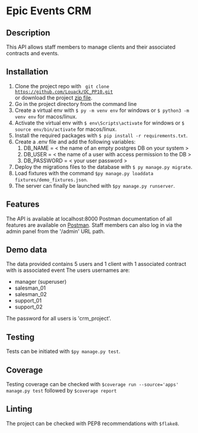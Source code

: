 # Epic Events CRM

## Description

This API allows staff members to manage clients and their associated contracts and events.

## Installation

1. Clone the project repo with <code> git clone https://github.com/Louack/OC_PP10.git </code> or download the project [zip file](https://github.com/Louack/OC_PP12/archive/refs/heads/master.zip).
2. Go in the project directory from the command line
3. Create a virtual env with `$ py -m venv env` for windows or `$ python3 -m venv env` for macos/linux.
4. Activate the virtual env with `$ env\Scripts\activate` for windows or `$ source env/bin/activate` for macos/linux.
5. Install the required packages with `$ pip install -r requirements.txt`.
6. Create a .env file and add the following variables:
   1. DB_NAME = < the name of an empty postgres DB on your system >
   2. DB_USER = < the name of a user with access permission to the DB >
   3. DB_PASSWORD = < your user password >
7. Deploy the migrations files to the database with `$ py manage.py migrate`.
8. Load fixtures with the command `$py manage.py loaddata fixtures/demo_fixtures.json`.
9. The server can finally be launched with `$py manage.py runserver`.

## Features

The API is available at localhost:8000
Postman documentation of all features are available on [Postman](https://documenter.getpostman.com/view/17143964/UV5TFedC).
Staff members can also log in via the admin panel from the '/admin' URL path.

## Demo data

The data provided contains 5 users and 1 client with 1 associated contract with is associated event
The users usernames are:
- manager (superuser)
- salesman_01
- salesman_02
- support_01
- support_02

The password for all users is 'crm_project'.

## Testing

Tests can be initiated with `$py manage.py test`.

## Coverage

Testing coverage can be checked with `$coverage run --source='apps' manage.py test` followed by `$coverage report` 

## Linting

The project can be checked with PEP8 recommendations with `$flake8`.
